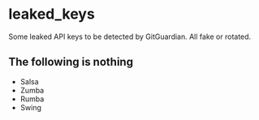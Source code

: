 # leaked_keys

Some leaked API keys to be detected by GitGuardian. All fake or rotated.

## The following is nothing

- Salsa
- Zumba
- Rumba
- Swing
